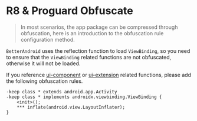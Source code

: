 # R8 & Proguard Obfuscate

> In most scenarios, the app package can be compressed through obfuscation,
> here is an introduction to the obfuscation rule configuration method.

`BetterAndroid` uses the reflection function to load `ViewBinding`, so you need to ensure that
the `ViewBinding` related functions are not obfuscated, otherwise it will not be loaded.

If you reference [ui-component](../library/ui-component.md) or [ui-extension](../library/ui-extension.md) related functions,
please add the following obfuscation rules.

```
-keep class * extends android.app.Activity
-keep class * implements androidx.viewbinding.ViewBinding {
    <init>();
    *** inflate(android.view.LayoutInflater);
}
```